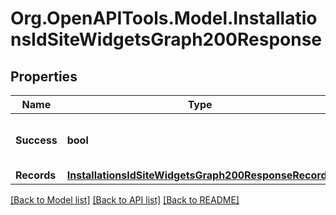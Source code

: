 # Org.OpenAPITools.Model.InstallationsIdSiteWidgetsGraph200Response

## Properties

Name | Type | Description | Notes
------------ | ------------- | ------------- | -------------
**Success** | **bool** | True if the request was successful. | 
**Records** | [**InstallationsIdSiteWidgetsGraph200ResponseRecords**](InstallationsIdSiteWidgetsGraph200ResponseRecords.md) |  | 

[[Back to Model list]](../../README.md#documentation-for-models) [[Back to API list]](../../README.md#documentation-for-api-endpoints) [[Back to README]](../../README.md)

